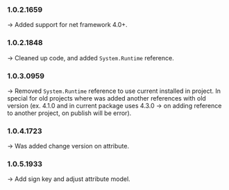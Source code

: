 ### **1.0.2.1659** 
-> Added support for net framework 4.0+.<br />

### **1.0.2.1848** 
-> Cleaned up code, and added `System.Runtime` reference.<br />

### **1.0.3.0959** 
-> Removed `System.Runtime` reference to use current installed in project. In special for old projects where was added another references with old version (ex. 4.1.0 and in current package uses 4.3.0 -> on adding reference to another project, on publish will be error).<br />

### **1.0.4.1723** 
-> Was added change version on attribute.<br />

### **1.0.5.1933** 
-> Add sign key and adjust attribute model.<br />